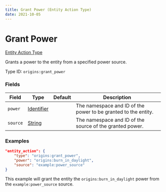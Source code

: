 ```yaml
---
title: Grant Power (Entity Action Type)
date: 2021-10-05
---
```


# Grant Power

[Entity Action Type](../entity_action_types.md)

Grants a power to the entity from a specified power source.

Type ID: `origins:grant_power`


### Fields

Field | Type | Default | Description
------|------|---------|-------------
`power` | [Identifier](../data_types/identifier.md) | | The namespace and ID of the power to be granted to the entity.
`source` | [String](../data_types/string.md) | | The namespace and ID of the source of the granted power.


### Examples

```json
"entity_action": {
    "type": "origins:grant_power",
    "power": "origins:burn_in_daylight",
    "source": "example:power_source"
}
```

This example will grant the entity the `origins:burn_in_daylight` power from the `example:power_source` source.